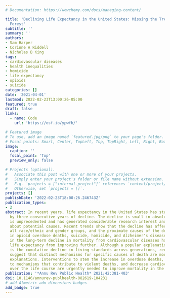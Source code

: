 ```yaml
---
# Documentation: https://wowchemy.com/docs/managing-content/

title: 'Declining Life Expectancy in the United States: Missing the Trees for the
  Forest'
subtitle: ''
summary: ''
authors:
- Sam Harper
- Corinne A Riddell
- Nicholas B King
tags:
- cardiovascular diseases
- health inequalities
- homicide
- life expectancy
- opioids
- suicide
categories: []
date: '2021-04-01'
lastmod: 2022-02-23T13:00:26-05:00
featured: true
draft: false
links:
  - name: Code
    url: 'https://osf.io/ypwfh/'

# Featured image
# To use, add an image named `featured.jpg/png` to your page's folder.
# Focal points: Smart, Center, TopLeft, Top, TopRight, Left, Right, BottomLeft, Bottom, BottomRight.
image:
  caption: ''
  focal_point: 'Top'
  preview_only: false

# Projects (optional).
#   Associate this post with one or more of your projects.
#   Simply enter your project's folder or file name without extension.
#   E.g. `projects = ["internal-project"]` references `content/project/deep-learning/index.md`.
#   Otherwise, set `projects = []`.
projects: []
publishDate: '2022-02-23T18:00:26.246743Z'
publication_types:
- 2
abstract: In recent years, life expectancy in the United States has stagnated, followed
  by three consecutive years of decline. The decline is small in absolute terms but
  is unprecedented and has generated considerable research interest and theorizing
  about potential causes. Recent trends show that the decline has affected nearly
  all race/ethnic and gender groups, and the proximate causes of the decline are increases
  in opioid overdose deaths, suicide, homicide, and Alzheimer's disease. A slowdown
  in the long-term decline in mortality from cardiovascular diseases has also prevented
  life expectancy from improving further. Although a popular explanation for the decline
  is the cumulative decline in living standards across generations, recent trends
  suggest that distinct mechanisms for specific causes of death are more plausible
  explanations. Interventions to stem the increase in overdose deaths, reduce access
  to mechanisms that contribute to violent deaths, and decrease cardiovascular risk
  over the life course are urgently needed to improve mortality in the United States.
publication: '*Annu Rev Public Health* 2021;42:381-403'
doi: 10.1146/annurev-publhealth-082619-104231
# add Almetric adn dimensions badges
add_badge: true
---
```

